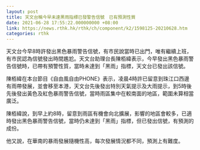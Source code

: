```yaml
---
layout: post
title: 天文台稱今早未達黑雨指標已發警告信號　已有預測性質
date: 2021-06-28 17:55:22.000000000 +08:00
link: https://news.rthk.hk/rthk/ch/component/k2/1598125-20210628.htm
categories: rthk
---
```


天文台今早8時許發出黑色暴雨警告信號，有市民說當時已出門，唯有繼續上班，有市民認為信號發出時間尷尬。天文台助理台長陳栢緯表示，今早發出黑色暴雨警告信號時，已帶有預警性質，當時未達到「黑雨」指標，天文台已發出該信號。

陳栢緯在本台節目《自由風自由PHONE》表示，凌晨4時許已留意到珠江口西邊有雨帶發展，並會移至本港，天文台先後發出特別天氣提示及大雨提示，到5時後先後發出黃色及紅色暴雨警告信號，當時雨區集中在較南面的地區，範圍未算相當廣泛。

陳栢緯說，到早上約8時，留意到雨區有機會向北擴展，影響的地區會較多，已適時發出黑色暴雨警告信號，當時仍未達到「黑雨」指標，但已發出信號，有預測的成份。

他又說，在華南的暴雨發展隨機性高，每次發展情況都不同，預測上有難度。
